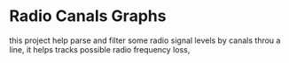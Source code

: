 # Radio Canals Graphs

this project help parse and filter some radio signal levels by canals 
throu a line, it helps tracks possible radio frequency loss,
